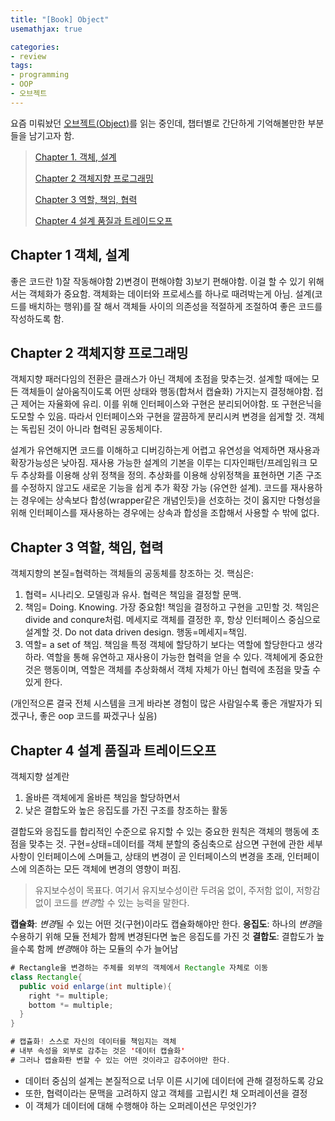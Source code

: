 ```yaml
---
title: "[Book] Object"
usemathjax: true

categories:
- review
tags:
- programming
- OOP
- 오브젝트
---
```


요즘 미뤄놨던 [오브젝트(Object)](http://www.yes24.com/Product/Goods/74219491)를 읽는 중인데, 챕터별로 간단하게 기억해볼만한 부분들을 남기고자 함.

> [Chapter 1. 객체, 설계](#chapter-1-객체,-설계)
>
> [Chapter 2 객체지향 프로그래밍](#chapter-2-객체지향-프로그래밍)
>
> [Chapter 3 역할, 책임, 협력](#chapter-3-역할,-책임,-협력)
>
> [Chapter 4 설계 품질과 트레이드오프](#chapter-4-설계-품질과-트레이드오프)


## Chapter 1 객체, 설계

좋은 코드란 1)잘 작동해야함 2)변경이 편해야함 3)보기 편해야함. 
이걸 할 수 있기 위해서는 객체화가 중요함. 객체화는 데이터와 프로세스를 하나로 때려박는게 아님.
설계(코드를 배치하는 행위)를 잘 해서 객체들 사이의 의존성을 적절하게 조절하여 좋은 코드를 작성하도록 함.



## Chapter 2 객체지향 프로그래밍

객체지향 패러다임의 전환은 클래스가 아닌 객체에 초점을 맞추는것. 
설계할 때에는 모든 객체들이 살아움직이도록 어떤 상태와 행동(합쳐서 캡슐화) 가지는지 결정해야함. 접근 제어는 자율화에 유리. 이를 위해 인터페이스와 구현은 분리되어야함. 또 구현은닉을 도모할 수 있음. 따라서 인터페이스와 구현을 깔끔하게 분리시켜 변경을 쉽게할 것. 객체는 독립된 것이 아니라 협력된 공동체이다.

설계가 유연해지면 코드를 이해하고 디버깅하는게 어렵고 유연성을 억제하면 재사용과 확장가능성은 낮아짐. 재사용 가능한 설계의 기본을 이루는 디자인패턴/프레임워크 모두 추상화를 이용해 상위 정책을 정의. 추상화를 이용해 상위정책을 표현하면 기존 구조를 수정하지 않고도 새로운 기능을 쉽게 추가 확장 가능 (유연한 설계). 
코드를 재사용하는 경우에는 상속보다 합성(wrapper같은 개념인듯)을 선호하는 것이 옳지만 다형성을 위해 인터페이스를 재사용하는 경우에는 상속과 합성을 조합해서 사용할 수 밖에 없다. 



## Chapter 3 역할, 책임, 협력

객체지향의 본질=협력하는 객체들의 공동체를 창조하는 것. 핵심은:

1. 협력= 시나리오. 모델링과 유사. 협력은 책임을 결정할 문맥. 
2. 책임= Doing. Knowing. 가장 중요함! 책임을 결정하고 구현을 고민할 것. 책임은 divide and conqure처럼. 
   메세지로 객체를 결정한 후, 항상 인터페이스 중심으로 설계할 것. Do not data driven design. 행동=메세지=책임.
3. 역할= a set of 책임. 책임을 특정 객체에 할당하기 보다는 역할에 할당한다고 생각하라. 
   역할을 통해 유연하고 재사용이 가능한 협력을 얻을 수 있다. 객체에게 중요한 것은 행동이며, 
   역할은 객체를 추상화해서 객체 자체가 아닌 협력에 초점을 맞출 수 있게 한다. 

(개인적으론 결국 전체 시스템을 크게 바라본 경험이 많은 사람일수록 좋은 개발자가 되겠구나, 좋은 oop 코드를 짜겠구나 싶음)



## Chapter 4 설계 품질과 트레이드오프

객체지향 설계란 

1. 올바른 객체에게 올바른 책임을 할당하면서
2. 낮은 결합도와 높은 응집도를 가진 구조를 창조하는 활동

결합도와 응집도를 합리적인 수준으로 유지할 수 있는 중요한 원칙은 객체의 행동에 초점을 맞추는 것. 구현=상태=데이터를 객체 분할의 중심축으로 삼으면 구현에 관한 세부사항이 인터페이스에 스며들고, 상태의 변경이 곧 인터페이스의 변경을 초래, 인터페이스에 의존하는 모든 객체에 변경의 영향이 퍼짐.

> 유지보수성이 목표다. 여기서 유지보수성이란 두려움 없이, 주저함 없이, 저항감 없이 코드를 *변경*할 수 있는 능력을 말한다.

**캡슐화**: *변경*될 수 있는 어떤 것(구현)이라도 캡슐화해야만 한다.
**응집도**: 하나의 *변경*을 수용하기 위해 모듈 전체가 함께 변경된다면 높은 응집도를 가진 것
**결합도**: 결합도가 높을수록 함께 *변경*해야 하는 모듈의 수가 늘어남

```java
# Rectangle을 변경하는 주체를 외부의 객체에서 Rectangle 자체로 이동
class Rectangle{
  public void enlarge(int multiple){
    right *= multiple;
    bottom *= multiple;
  }
}

# 캡츌화! 스스로 자신의 데이터를 책임지는 객체
# 내부 속성을 외부로 감추는 것은 '데이터 캡슐화'
# 그러나 캡슐화롼 변할 수 있는 어떤 것이라고 감추어야만 한다.
```

* 데이터 중심의 설계는 본질적으로 너무 이른 시기에 데이터에 관해 결정하도록 강요
* 또한, 협력이라는 문맥을 고려하지 않고 객체를 고립시킨 채 오퍼레이션을 결정
* 이 객체가 데이터에 대해 수행해야 하는 오퍼레이션은 무엇인가?